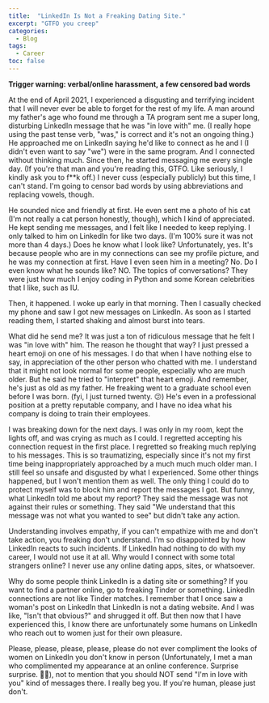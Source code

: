 ```yaml
---
title:  "LinkedIn Is Not a Freaking Dating Site."
excerpt: "GTFO you creep"
categories:
  - Blog
tags:
  - Career
toc: false
---
```


**Trigger warning: verbal/online harassment, a few censored bad words**

At the end of April 2021, I experienced a disgusting and terrifying incident that I will never ever be able to forget for the rest of my life. A man around my father's age who found me through a TA program sent me a super long, disturbing LinkedIn message that he was "in love with" me. (I really hope using the past tense verb, "was," is correct and it's not an ongoing thing.) He approached me on LinkedIn saying he'd like to connect as he and I (I didn't even want to say "we") were in the same program. And I connected without thinking much. Since then, he started messaging me every single day. (If you're that man and you're reading this, GTFO. Like seriously, I kindly ask you to f**k off.) I never cuss (especially publicly) but this time, I can't stand. I'm going to censor bad words by using abbreviations and replacing vowels, though.

He sounded nice and friendly at first. He even sent me a photo of his cat (I'm not really a cat person honestly, though), which I kind of appreciated. He kept sending me messages, and I felt like I needed to keep replying. I only talked to him on LinkedIn for like two days. (I'm 100% sure it was not more than 4 days.) Does he know what I look like? Unfortunately, yes. It's because people who are in my connections can see my profile picture, and he was my connection at first. Have I even seen him in a meeting? No. Do I even know what he sounds like? NO. The topics of conversations? They were just how much I enjoy coding in Python and some Korean celebrities that I like, such as IU.

Then, it happened. I woke up early in that morning. Then I casually checked my phone and saw I got new messages on LinkedIn. As soon as I started reading them, I started shaking and almost burst into tears.

What did he send me? It was just a ton of ridiculous message that he felt I was "in love with" him. The reason he thought that way? I just pressed a heart emoji on one of his messages. I do that when I have nothing else to say, in appreciation of the other person who chatted with me. I understand that it might not look normal for some people, especially who are much older. But he said he tried to "interpret" that heart emoji. And remember, he's just as old as my father. He freaking went to a graduate school even before I was born. (fyi, I just turned twenty. 😕) He's even in a professional position at a pretty reputable company, and I have no idea what his company is doing to train their employees.

I was breaking down for the next days. I was only in my room, kept the lights off, and was crying as much as I could. I regretted accepting his connection request in the first place. I regretted so freaking much replying to his messages. This is so traumatizing, especially since it's not my first time being inappropriately approached by a much much much older man. I still feel so unsafe and disgusted by what I experienced. Some other things happened, but I won't mention them as well. The only thing I could do to protect myself was to block him and report the messages I got. But funny, what LinkedIn told me about my report? They said the message was not against their rules or something. They said "We understand that this message was not what you wanted to see" but didn't take any action.

Understanding involves empathy, if you can't empathize with me and don't take action, you freaking don't understand. I'm so disappointed by how LinkedIn reacts to such incidents. If LinkedIn had nothing to do with my career, I would not use it at all. Why would I connect with some total strangers online? I never use any online dating apps, sites, or whatsoever.

Why do some people think LinkedIn is a dating site or something? If you want to find a partner online, go to freaking Tinder or something. LinkedIn connections are not like Tinder matches. I remember that I once saw a woman's post on LinkedIn that LinkedIn is not a dating website. And I was like, "Isn't that obvious?" and shrugged it off. But then now that I have experienced this, I know there are unfortunately some humans on LinkedIn who reach out to women just for their own pleasure.

Please, please, please, please, please do not ever compliment the looks of women on LinkedIn you don't know in person (Unfortunately, I met a man who complimented my appearance at an online conference. Surprise surprise. 🤦‍♂️), not to mention that you should NOT send "I'm in love with you" kind of messages there. I really beg you. If you're human, please just don't.